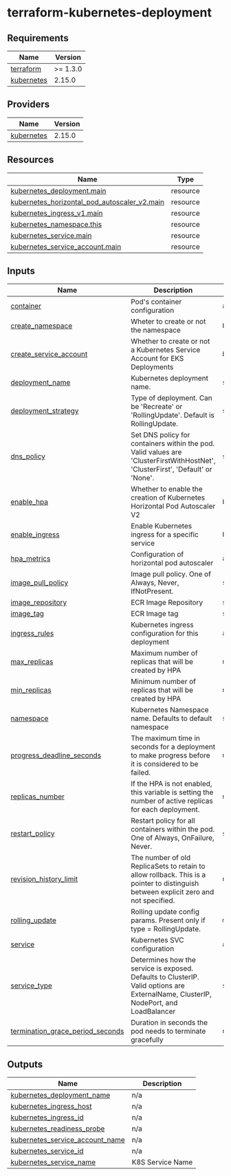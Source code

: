 # terraform-kubernetes-deployment
<!-- BEGIN_TF_DOCS -->
## Requirements

| Name | Version |
|------|---------|
| <a name="requirement_terraform"></a> [terraform](#requirement\_terraform) | >= 1.3.0 |
| <a name="requirement_kubernetes"></a> [kubernetes](#requirement\_kubernetes) | 2.15.0 |

## Providers

| Name | Version |
|------|---------|
| <a name="provider_kubernetes"></a> [kubernetes](#provider\_kubernetes) | 2.15.0 |

## Resources

| Name | Type |
|------|------|
| [kubernetes_deployment.main](https://registry.terraform.io/providers/hashicorp/kubernetes/2.15.0/docs/resources/deployment) | resource |
| [kubernetes_horizontal_pod_autoscaler_v2.main](https://registry.terraform.io/providers/hashicorp/kubernetes/2.15.0/docs/resources/horizontal_pod_autoscaler_v2) | resource |
| [kubernetes_ingress_v1.main](https://registry.terraform.io/providers/hashicorp/kubernetes/2.15.0/docs/resources/ingress_v1) | resource |
| [kubernetes_namespace.this](https://registry.terraform.io/providers/hashicorp/kubernetes/2.15.0/docs/resources/namespace) | resource |
| [kubernetes_service.main](https://registry.terraform.io/providers/hashicorp/kubernetes/2.15.0/docs/resources/service) | resource |
| [kubernetes_service_account.main](https://registry.terraform.io/providers/hashicorp/kubernetes/2.15.0/docs/resources/service_account) | resource |

## Inputs

| Name | Description | Type | Default | Required |
|------|-------------|------|---------|:--------:|
| <a name="input_container"></a> [container](#input\_container) | Pod's container configuration | `any` | `{}` | no |
| <a name="input_create_namespace"></a> [create\_namespace](#input\_create\_namespace) | Wheter to create or not the namespace | `bool` | `false` | no |
| <a name="input_create_service_account"></a> [create\_service\_account](#input\_create\_service\_account) | Whether to create or not a Kubernetes Service Account for EKS Deployments | `bool` | `true` | no |
| <a name="input_deployment_name"></a> [deployment\_name](#input\_deployment\_name) | Kubernetes deployment name. | `string` | n/a | yes |
| <a name="input_deployment_strategy"></a> [deployment\_strategy](#input\_deployment\_strategy) | Type of deployment. Can be 'Recreate' or 'RollingUpdate'. Default is RollingUpdate. | `string` | `"RollingUpdate"` | no |
| <a name="input_dns_policy"></a> [dns\_policy](#input\_dns\_policy) | Set DNS policy for containers within the pod. Valid values are 'ClusterFirstWithHostNet', 'ClusterFirst', 'Default' or 'None'. | `string` | `"ClusterFirst"` | no |
| <a name="input_enable_hpa"></a> [enable\_hpa](#input\_enable\_hpa) | Whether to enable the creation of Kubernetes Horizontal Pod Autoscaler V2 | `bool` | `true` | no |
| <a name="input_enable_ingress"></a> [enable\_ingress](#input\_enable\_ingress) | Enable Kubernetes ingress for a specific service | `bool` | `true` | no |
| <a name="input_hpa_metrics"></a> [hpa\_metrics](#input\_hpa\_metrics) | Configuration of horizontal pod autoscaler | `any` | `{}` | no |
| <a name="input_image_pull_policy"></a> [image\_pull\_policy](#input\_image\_pull\_policy) | Image pull policy. One of Always, Never, IfNotPresent. | `string` | `"IfNotPresent"` | no |
| <a name="input_image_repository"></a> [image\_repository](#input\_image\_repository) | ECR Image Repository | `string` | n/a | yes |
| <a name="input_image_tag"></a> [image\_tag](#input\_image\_tag) | ECR Image tag | `string` | n/a | yes |
| <a name="input_ingress_rules"></a> [ingress\_rules](#input\_ingress\_rules) | Kubernetes ingress configuration for this deployment | `any` | `{}` | no |
| <a name="input_max_replicas"></a> [max\_replicas](#input\_max\_replicas) | Maximum number of replicas that will be created by HPA | `number` | `1` | no |
| <a name="input_min_replicas"></a> [min\_replicas](#input\_min\_replicas) | Minimum number of replicas that will be created by HPA | `number` | `1` | no |
| <a name="input_namespace"></a> [namespace](#input\_namespace) | Kubernetes Namespace name. Defaults to default namespace | `string` | `"default"` | no |
| <a name="input_progress_deadline_seconds"></a> [progress\_deadline\_seconds](#input\_progress\_deadline\_seconds) | The maximum time in seconds for a deployment to make progress before it is considered to be failed. | `number` | `600` | no |
| <a name="input_replicas_number"></a> [replicas\_number](#input\_replicas\_number) | If the HPA is not enabled, this variable is setting the number of active replicas for each deployment. | `number` | `1` | no |
| <a name="input_restart_policy"></a> [restart\_policy](#input\_restart\_policy) | Restart policy for all containers within the pod. One of Always, OnFailure, Never. | `string` | `"Always"` | no |
| <a name="input_revision_history_limit"></a> [revision\_history\_limit](#input\_revision\_history\_limit) | The number of old ReplicaSets to retain to allow rollback. This is a pointer to distinguish between explicit zero and not specified. | `number` | `10` | no |
| <a name="input_rolling_update"></a> [rolling\_update](#input\_rolling\_update) | Rolling update config params. Present only if type = RollingUpdate. | `map(any)` | `{}` | no |
| <a name="input_service"></a> [service](#input\_service) | Kubernetes SVC configuration | `any` | `{}` | no |
| <a name="input_service_type"></a> [service\_type](#input\_service\_type) | Determines how the service is exposed. Defaults to ClusterIP. Valid options are ExternalName, ClusterIP, NodePort, and LoadBalancer | `string` | `"ClusterIP"` | no |
| <a name="input_termination_grace_period_seconds"></a> [termination\_grace\_period\_seconds](#input\_termination\_grace\_period\_seconds) | Duration in seconds the pod needs to terminate gracefully | `number` | `30` | no |

## Outputs

| Name | Description |
|------|-------------|
| <a name="output_kubernetes_deployment_name"></a> [kubernetes\_deployment\_name](#output\_kubernetes\_deployment\_name) | n/a |
| <a name="output_kubernetes_ingress_host"></a> [kubernetes\_ingress\_host](#output\_kubernetes\_ingress\_host) | n/a |
| <a name="output_kubernetes_ingress_id"></a> [kubernetes\_ingress\_id](#output\_kubernetes\_ingress\_id) | n/a |
| <a name="output_kubernetes_readiness_probe"></a> [kubernetes\_readiness\_probe](#output\_kubernetes\_readiness\_probe) | n/a |
| <a name="output_kubernetes_service_account_name"></a> [kubernetes\_service\_account\_name](#output\_kubernetes\_service\_account\_name) | n/a |
| <a name="output_kubernetes_service_id"></a> [kubernetes\_service\_id](#output\_kubernetes\_service\_id) | n/a |
| <a name="output_kubernetes_service_name"></a> [kubernetes\_service\_name](#output\_kubernetes\_service\_name) | K8S Service Name |
<!-- END_TF_DOCS -->